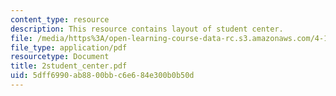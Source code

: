 ```yaml
---
content_type: resource
description: This resource contains layout of student center.
file: /media/https%3A/open-learning-course-data-rc.s3.amazonaws.com/4-104-architecture-studio-intentions-spring-2005/5dff6990ab8800bbc6e684e300b0b50d_2student_center.pdf
file_type: application/pdf
resourcetype: Document
title: 2student_center.pdf
uid: 5dff6990-ab88-00bb-c6e6-84e300b0b50d
---
```


